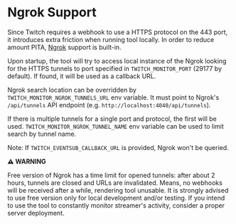 # Ngrok Support

Since Twitch requires a webhook to use a HTTPS protocol on the 443 port,
it introduces extra friction when running tool locally. In order to reduce amount PITA, [Ngrok](https://ngrok.com/) support is built-in.

Upon startup, the tool will try to access local instance of the Ngrok looking for the HTTPS tunnels to port specified in `TWITCH_MONITOR_PORT` (29177 by default). If found, it will be used as a callback URL.

Ngrok search location can be overridden by `TWITCH_MONITOR_NGROK_TUNNELS_URL` env variable. It must point to Ngrok's `/api/tunnels` API endpoint (e.g. `http://localhost:4040/api/tunnels`).

If there is multiple tunnels for a single port and protocol, the first will be used. `TWITCH_MONITOR_NGROK_TUNNEL_NAME` env variable can be used to limit search by tunnel name.

Note: If `TWITCH_EVENTSUB_CALLBACK_URL` is provided, Ngrok won't be queried.

**⚠️ WARNING**

Free version of Ngrok has a time limit for opened tunnels: after about 2 hours, tunnels are closed and URLs are invalidated. Means, no webhooks will be received after a while, rendering tool unusable. It is strongly advised to use free version only for local development and/or testing. If you intend to use the tool to constantly monitor streamer's activity, consider a proper server deployment.
